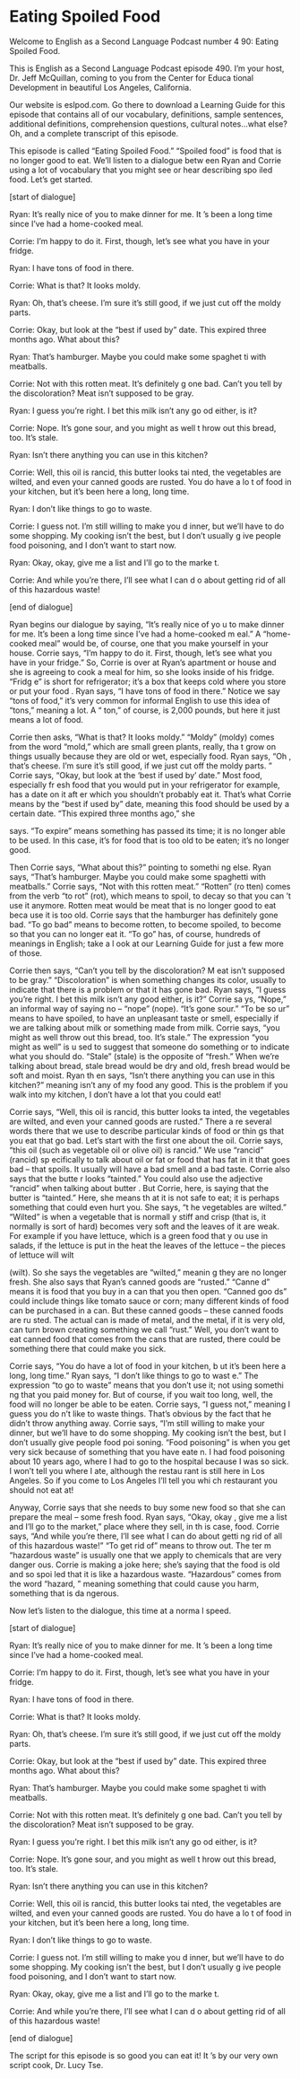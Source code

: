 # Eating Spoiled Food

Welcome to English as a Second Language Podcast number 4 90: Eating Spoiled Food.

This is English as a Second Language Podcast episode 490.  I’m your host, Dr. Jeff McQuillan, coming to you from the Center for Educa tional Development in beautiful Los Angeles, California.

Our website is eslpod.com.  Go there to download a Learning Guide for this episode that contains all of our vocabulary, definitions, sample sentences, additional definitions, comprehension questions, cultural  notes…what else?  Oh, and a complete transcript of this episode.

This episode is called “Eating Spoiled Food.”  “Spoiled  food” is food that is no longer good to eat.  We’ll listen to a dialogue betw een Ryan and Corrie using a lot of vocabulary that you might see or hear describing spo iled food.  Let’s get started.

[start of dialogue]

Ryan:  It’s really nice of you to make dinner for me.  It ’s been a long time since I’ve had a home-cooked meal.

Corrie:  I’m happy to do it.  First, though, let’s see  what you have in your fridge.

Ryan:  I have tons of food in there.

Corrie:  What is that?  It looks moldy.

Ryan:  Oh, that’s cheese.  I’m sure it’s still good, if we just cut off the moldy parts.

Corrie:  Okay, but look at the “best if used by” date.  This expired three months ago.  What about this?

Ryan:  That’s hamburger.  Maybe you could make some spaghet ti with meatballs.

Corrie:  Not with this rotten meat.  It’s definitely g one bad.  Can’t you tell by the discoloration?  Meat isn’t supposed to be gray.

Ryan:  I guess you’re right.  I bet this milk isn’t any go od either, is it?

 Corrie:  Nope.  It’s gone sour, and you might as well t hrow out this bread, too. It’s stale.

Ryan:  Isn’t there anything you can use in this kitchen?

Corrie:  Well, this oil is rancid, this butter looks tai nted, the vegetables are wilted, and even your canned goods are rusted.  You do have a lo t of food in your kitchen, but it’s been here a long, long time.

Ryan:  I don’t like things to go to waste.

Corrie:  I guess not.  I’m still willing to make you d inner, but we’ll have to do some shopping.  My cooking isn’t the best, but I don’t usually g ive people food poisoning, and I don’t want to start now.

Ryan:  Okay, okay, give me a list and I’ll go to the marke t.

Corrie:  And while you’re there, I’ll see what I can d o about getting rid of all of this hazardous waste!

[end of dialogue]

Ryan begins our dialogue by saying, “It’s really nice of yo u to make dinner for me.  It’s been a long time since I’ve had a home-cooked m eal.”  A “home-cooked meal” would be, of course, one that you make yourself in  your house.  Corrie says, “I’m happy to do it.  First, though, let’s see what  you have in your fridge.” So, Corrie is over at Ryan’s apartment or house and she is agreeing to cook a meal for him, so she looks inside of his fridge.  “Fridg e” is short for refrigerator; it’s a box that keeps cold where you store or put your food .  Ryan says, “I have tons of food in there.”  Notice we say “tons of food,” it’s very common for informal English to use this idea of “tons,” meaning a lot.  A “ ton,” of course, is 2,000 pounds, but here it just means a lot of food.

Corrie then asks, “What is that?  It looks moldy.”  “Moldy”  (moldy) comes from the word “mold,” which are small green plants, really, tha t grow on things usually because they are old or wet, especially food.  Ryan says, “Oh , that’s cheese.  I’m sure it’s still good, if we just cut off the moldy parts. ”  Corrie says, “Okay, but look at the ‘best if used by’ date.”  Most food, especially fr esh food that you would put in your refrigerator for example, has a date on it aft er which you shouldn’t probably eat it.  That’s what Corrie means by the “best if used by” date, meaning this food should be used by a certain date.  “This expired  three months ago,” she

 says.  “To expire” means something has passed its time; it is no longer able to be used.  In this case, it’s for food that is too old to be eaten; it’s no longer good.

Then Corrie says, “What about this?” pointing to somethi ng else.  Ryan says, “That’s hamburger.  Maybe you could make some spaghetti  with meatballs.” Corrie says, “Not with this rotten meat.”  “Rotten” (ro tten) comes from the verb “to rot” (rot), which means to spoil, to decay so that you can ’t use it anymore.  Rotten meat would be meat that is no longer good to eat beca use it is too old.  Corrie says that the hamburger has definitely gone bad.  “To go  bad” means to become rotten, to become spoiled, to become so that you can no longer eat it.  “To go” has, of course, hundreds of meanings in English; take a l ook at our Learning Guide for just a few more of those.

Corrie then says, “Can’t you tell by the discoloration?  M eat isn’t supposed to be gray.”  “Discoloration” is when something changes its color,  usually to indicate that there is a problem or that it has gone bad.  Ryan  says, “I guess you’re right. I bet this milk isn’t any good either, is it?”  Corrie sa ys, “Nope,” an informal way of saying no – “nope” (nope).  “It’s gone sour.”  “To be so ur” means to have spoiled, to have an unpleasant taste or smell, especially if we are talking about milk or something made from milk.  Corrie says, “you might as well  throw out this bread, too.  It’s stale.”  The expression “you might as well” is u sed to suggest that someone do something or to indicate what you should do.  “Stale” (stale) is the opposite of “fresh.”  When we’re talking about bread, stale bread would be dry and old, fresh bread would be soft and moist.  Ryan th en says, “Isn’t there anything you can use in this kitchen?” meaning isn’t any of my food any good. This is the problem if you walk into my kitchen, I don’t have a lot that you could eat!

Corrie says, “Well, this oil is rancid, this butter looks ta inted, the vegetables are wilted, and even your canned goods are rusted.”  There a re several words there that we use to describe particular kinds of food or thin gs that you eat that go bad. Let’s start with the first one about the oil.  Corrie says, “this oil (such as vegetable oil or olive oil) is rancid.”  We use “rancid” (rancid) sp ecifically to talk about oil or fat or food that has fat in it that goes bad – that spoils.  It usually will have a bad smell and a bad taste.  Corrie also says that the butte r looks “tainted.”  You could also use the adjective “rancid” when talking about butter .  But Corrie, here, is saying that the butter is “tainted.”  Here, she means th at it is not safe to eat; it is perhaps something that could even hurt you.  She says, “t he vegetables are wilted.”  “Wilted” is when a vegetable that is normall y stiff and crisp (that is, it normally is sort of hard) becomes very soft and the leaves of  it are weak.  For example if you have lettuce, which is a green food that y ou use in salads, if the lettuce is put in the heat the leaves of the lettuce – the pieces of lettuce will wilt

 (wilt).  So she says the vegetables are “wilted,” meanin g they are no longer fresh. She also says that Ryan’s canned goods are “rusted.”  “Canne d” means it is food that you buy in a can that you then open.  “Canned goo ds” could include things like tomato sauce or corn; many different kinds of food can be purchased in a can.  But these canned goods – these canned foods are ru sted.  The actual can is made of metal, and the metal, if it is very old, can  turn brown creating something we call “rust.”  Well, you don’t want to eat  canned food that comes from the cans that are rusted, there could be something  there that could make you sick.

Corrie says, “You do have a lot of food in your kitchen, b ut it’s been here a long, long time.”  Ryan says, “I don’t like things to go to wast e.”  The expression “to go to waste” means that you don’t use it; not using somethi ng that you paid money for.  But of course, if you wait too long, well, the food will no longer be able to be eaten.  Corrie says, “I guess not,” meaning I guess you do n’t like to waste things. That’s obvious by the fact that he didn’t throw anything away.  Corrie says, “I’m still willing to make your dinner, but we’ll have to do  some shopping.  My cooking isn’t the best, but I don’t usually give people food poi soning.  “Food poisoning” is when you get very sick because of something that you have eate n.  I had food poisoning about 10 years ago, where I had to go to the  hospital because I was so sick.  I won’t tell you where I ate, although the restau rant is still here in Los Angeles.  So if you come to Los Angeles I’ll tell you whi ch restaurant you should not eat at!

Anyway, Corrie says that she needs to buy some new food so that she can prepare the meal – some fresh food.  Ryan says, “Okay, okay , give me a list and I’ll go to the market,” place where they sell, in th is case, food.  Corrie says, “And while you’re there, I’ll see what I can do about getti ng rid of all of this hazardous waste!”  “To get rid of” means to throw out.  The ter m “hazardous waste” is usually one that we apply to chemicals that are very danger ous.  Corrie is making a joke here; she’s saying that the food is old and so spoi led that it is like a hazardous waste.  “Hazardous” comes from the word “hazard, ” meaning something that could cause you harm, something that is da ngerous.

Now let’s listen to the dialogue, this time at a norma l speed.

[start of dialogue]

Ryan:  It’s really nice of you to make dinner for me.  It ’s been a long time since I’ve had a home-cooked meal.

Corrie:  I’m happy to do it.  First, though, let’s see  what you have in your fridge.

 Ryan:  I have tons of food in there.

Corrie:  What is that?  It looks moldy.

Ryan:  Oh, that’s cheese.  I’m sure it’s still good, if we just cut off the moldy parts.

Corrie:  Okay, but look at the “best if used by” date.  This expired three months ago.  What about this?

Ryan:  That’s hamburger.  Maybe you could make some spaghet ti with meatballs.

Corrie:  Not with this rotten meat.  It’s definitely g one bad.  Can’t you tell by the discoloration?  Meat isn’t supposed to be gray.

Ryan:  I guess you’re right.  I bet this milk isn’t any go od either, is it?

Corrie:  Nope.  It’s gone sour, and you might as well t hrow out this bread, too. It’s stale.

Ryan:  Isn’t there anything you can use in this kitchen?

Corrie:  Well, this oil is rancid, this butter looks tai nted, the vegetables are wilted, and even your canned goods are rusted.  You do have a lo t of food in your kitchen, but it’s been here a long, long time.

Ryan:  I don’t like things to go to waste.

Corrie:  I guess not.  I’m still willing to make you d inner, but we’ll have to do some shopping.  My cooking isn’t the best, but I don’t usually g ive people food poisoning, and I don’t want to start now.

Ryan:  Okay, okay, give me a list and I’ll go to the marke t.

Corrie:  And while you’re there, I’ll see what I can d o about getting rid of all of this hazardous waste!

[end of dialogue]

The script for this episode is so good you can eat it!  It ’s by our very own script cook, Dr. Lucy Tse.





